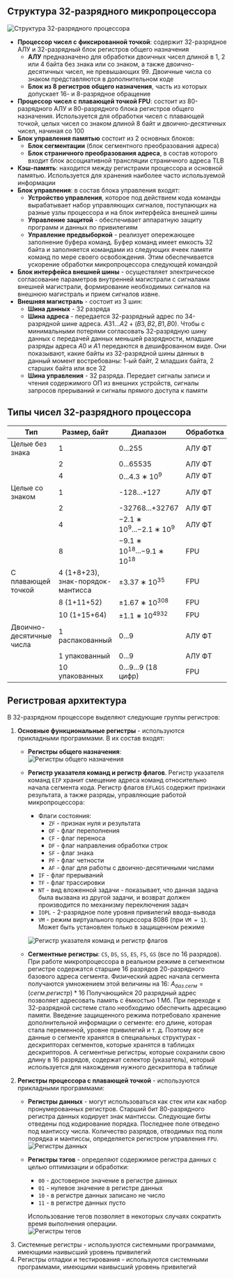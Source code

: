 ## Структура 32-разрядного микропроцессора
![Структура 32-разрядного процессора](../Pictures/07_01.%20Структура%2032-разрядного%20процессора.png)  
- **Процессор чисел с фиксированной точкой**: содержит 32-разрядное АЛУ и 32-разрядный блок регистров общего назначения
	- **АЛУ** предназначено для обработки двоичных чисел длиной в 1, 2 или 4 байта без знака или со знаком, а также двоично-десятичных чисел, не превышающих 99. Двоичные числа со знаком представляются в дополнительном коде
	- **Блок из 8 регистров общего назначения**, часть из которых допускает 16- и 8-разрядное обращение
- **Процессор чисел с плавающей точкой FPU**: состоит из 80-разрядного АЛУ и 80-разрядного блока регистров общего назначения. Используется для обработки чисел с плавающей точкой, целых чисел со знаком длиной 8 байт и двоично-десятичных чисел, начиная со 100
- **Блок управления памятью** состоит из 2 основных блоков:
	- **Блок сегментации** (блок сегментного преобразования адреса)
	- **Блок страничного преобразования адреса**, в состав которого входит блок ассоциативной трансляции страничного адреса TLB
- **Кэш-память**: находится между регистрами процессора и основной памятью. Используется для хранения наиболее часто используемой информации
- **Блок управления**: в состав блока управления входят:
	- **Устройство управления**, которое под действием кода команды вырабатывает набор управляющих сигналов, поступающих на разные узлы процессора и на блок интерфейса внешней шины
	- **Управление защитой** - обеспечивает аппаратную защиту программ и данных по привилегиям
	- **Управление предвыборкой** - реализует опережающее заполнение буфера команд. Буфер команд имеет емкость 32 байта и заполняется командами из следующих ячеек памяти команд по мере своего освобождения. Этим обеспечивается ускорение обработки микропроцессора следующей командой
- **Блок интерфейса внешней шины** - осуществляет электрическое согласование параметров внутренней магистрали с сигналами внешней магистрали, формирование необходимых сигналов на внешнюю магистраль и прием сигналов извне. 
- **Внешняя магистраль** - состоит из 3 шин: 
	- **Шина данных** - 32 разряда
	- **Шина адреса** - передается 32-разрядный адрес по 34-разрядной шине адреса. $A31...A2 + (B3, B2, B1, B0)$. Чтобы с минимальными потерями согласовать 32-разрядную шину данных с передачей данных меньшей разрядности, младшие разряды адреса $A0$ и $A1$ передаются в дешифрованном виде. Они показывают, какие байты из 32-разрядной шины данных в данный момент востребованы: 1-ый байт, 2 младших байта, 2 старших байта или все 32
	- **Шина управления** - 32 разряда. Передает сигналы записи и чтения содержимого ОП из внешних устройств, сигналы запросов прерываний и сигналы прямого доступа к памяти
## Типы чисел 32-разрядного процессора
| Тип                      | Размер, байт                      | Диапазон                        | Обработка |
| ------------------------ | --------------------------------- | ------------------------------- | --------- |
| Целые без знака          | 1                                 | 0...255                         | АЛУ ФТ    |
|                          | 2                                 | 0...65535                       | АЛУ ФТ    |
|                          | 4                                 | 0...$4.3∗10^9$                  | АЛУ ФТ    |
| Целые со знаком          | 1                                 | -128...+127                     | АЛУ ФТ    |
|                          | 2                                 | -32768...+32767                 | АЛУ ФТ    |
|                          | 4                                 | $-2.1∗10^9$...$-2.1∗10^9$       | АЛУ ФТ    |
|                          | 8                                 | $-9.1∗10^{18}$...$-9.1∗10^{18}$ | FPU       |
| С плавающей точкой       | 4 (1+8+23), знак-порядок-мантисса | $\pm3.37∗10^{35}$               | FPU       |
|                          | 8 (1+11+52)                       | $\pm1.67∗10^{308}$              | FPU       |
|                          | 10 (1+15+64)                      | $\pm1.1∗10^{4932}$              | FPU       |
| Двоично-десятичные числа | 1 распакованный                   | 0...9                           | АЛУ ФТ    |
|                          | 1 упакованный                     | 0...9                           | АЛУ ФТ    |
|                          | 10 упакованных                    | 0...9...9 (18 цифр)             | FPU       |
## Регистровая архитектура
В 32-разрядном процессоре выделяют следующие группы регистров:
1. **Основные функциональные регистры** - используются прикладными программами. В их состав входят: 
	- **Регистры общего назначения**:  
		![Регистры общего назначения](../Pictures/07_02.%20Регистры%20общего%20назначения.png)
	- **Регистр указателя команд и регистр флагов**. Регистр указателя команд `EIP` хранит смещение адреса команд относительно начала сегмента кода. Регистр флагов `EFLAGS` содержит признаки результата, а также разряды, управляющие работой микропроцессора:
		- Флаги состояния:
			- `ZF` - признак нуля и результата
			- `OF` - флаг переполнения
			- `CF` - флаг переноса
			- `DF` - флаг направления обработки строк
			- `SF` - флаг знака
			- `PF` - флаг четности
			- `AF` - флаг для работы с двоично-десятичными числами
		- `IF` - флаг прерываний
		- `TF` - флаг трассировки
		- `NT` - вид вложенной задачи - показывает, что данная задача была вызвана из другой задачи, и возврат должен производится по механизму переключения задач
		- `IOPL` - 2-разрядное поле уровня привилегий ввода-вывода
		- `VM` - режим виртуального процессора 8086 (при `VM = 1`). Может быть установлен только в защищенном режиме
		  
		![Регистр указателя команд и регистр флагов](../Pictures/07_03.%20Регистр%20указателя%20команд%20и%20регистр%20флагов.png)
	- **Сегментные регистры**: `CS`, `DS`, `SS`, `ES`, `FS`, `GS` (все по 16 разрядов). При работе микропроцессора в реальном режиме в сегментном регистре содержатся старшие 16 разрядов 20-разрядного базового адреса сегмента. Физический адрес начала сегмента получаются умножением этой величины на 16: $`A_{баз.сегм}=(сегм.регистр)*16`$ Получающийся 20 разрядный адрес позволяет адресовать память с ёмкостью 1 Мб. При переходе к 32-разрядной системе стало необходимо обеспечить адресацию памяти. Введение защищенного режима потребовало хранение дополнительной информации о сегменте: его длине, которая стала переменной, уровне привилегий и т. д. Поэтому все данные о сегменте хранятся в специальных структурах - дескрипторах сегментов, которые хранятся в таблицах дескрипторов. А сегментные регистры, которые сохранили свою длину в 16 разрядов, содержат селектор (указатель), который используется для нахождения нужного дескриптора в таблице
2. **Регистры процессора с плавающей точкой** - используются прикладными программами:
	- **Регистры данных** - могут использоваться как стек или как набор пронумерованных регистров. Старший бит 80-разрядного регистра данных кодирует знак мантиссы. Следующие биты отведены под кодирование порядка. Последнее поле отведено под мантиссу числа. Количество разрядов, отводимых под поля порядка и мантиссы, определяется регистром управления `FPU`.  
		![Регистры данных](../Pictures/07_04.%20Регистры%20данных.png)
	- **Регистры тэгов** - определяют содержимое регистра данных с целью оптимизации и обработки:
		- `00` - достоверное значение в регистре данных
		- `01` - нулевое значение в регистре данных
		- `10` - в регистре данных записано не число
		- `11` - в регистре данных пусто
		  
		Использование тегов позволяет в некоторых случаях сократить время выполнения операции.  
		![Регистры тегов](../Pictures/07_05.%20Регистры%20тэгов.png)
3. Системные регистры - используются системными программами, имеющими наивысший уровень привилегий
4. Регистры отладки и тестирования - используются системными программами, имеющими наивысший уровень привилегий
  
